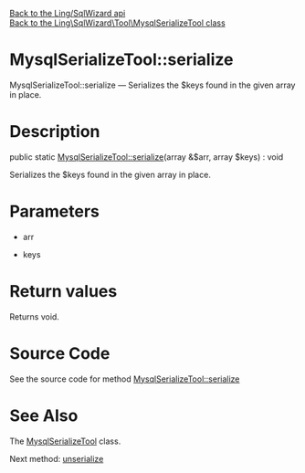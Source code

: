 [Back to the Ling/SqlWizard api](https://github.com/lingtalfi/SqlWizard/blob/master/doc/api/Ling/SqlWizard.md)<br>
[Back to the Ling\SqlWizard\Tool\MysqlSerializeTool class](https://github.com/lingtalfi/SqlWizard/blob/master/doc/api/Ling/SqlWizard/Tool/MysqlSerializeTool.md)


MysqlSerializeTool::serialize
================



MysqlSerializeTool::serialize — Serializes the $keys found in the given array in place.




Description
================


public static [MysqlSerializeTool::serialize](https://github.com/lingtalfi/SqlWizard/blob/master/doc/api/Ling/SqlWizard/Tool/MysqlSerializeTool/serialize.md)(array &$arr, array $keys) : void




Serializes the $keys found in the given array in place.




Parameters
================


- arr

    

- keys

    


Return values
================

Returns void.








Source Code
===========
See the source code for method [MysqlSerializeTool::serialize](https://github.com/lingtalfi/SqlWizard/blob/master/Tool/MysqlSerializeTool.php#L26-L33)


See Also
================

The [MysqlSerializeTool](https://github.com/lingtalfi/SqlWizard/blob/master/doc/api/Ling/SqlWizard/Tool/MysqlSerializeTool.md) class.

Next method: [unserialize](https://github.com/lingtalfi/SqlWizard/blob/master/doc/api/Ling/SqlWizard/Tool/MysqlSerializeTool/unserialize.md)<br>

